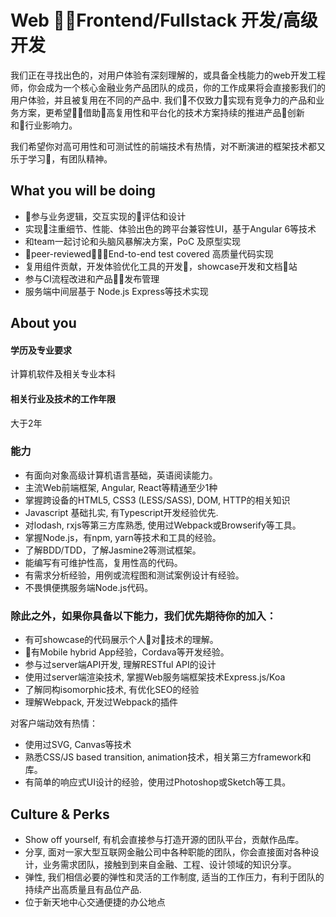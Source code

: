 # Web Frontend/Fullstack 开发/高级开发

我们正在寻找出色的，对用户体验有深刻理解的，或具备全栈能力的web开发工程师，你会成为一个核心金融业务产品团队的成员，你的工作成果将会直接影我们的用户体验，并且被复用在不同的产品中. 我们不仅致力实现有竞争力的产品和业务方案，更希望借助高复用性和平台化的技术方案持续的推进产品创新和行业影响力。

我们希望你对高可用性和可测试性的前端技术有热情，对不断演进的框架技术都又乐于学习，有团队精神。

## What you will be doing
- 参与业务逻辑，交互实现的评估和设计
- 实现注重细节、性能、体验出色的跨平台兼容性UI，基于Angular 6等技术
- 和team一起讨论和头脑风暴解决方案，PoC 及原型实现
- peer-reviewed，End-to-end test covered 高质量代码实现
- 复用组件贡献，开发体验优化工具的开发，showcase开发和文档站
- 参与CI流程改进和产品发布管理
- 服务端中间层基于 Node.js Express等技术实现

## About you
#### 学历及专业要求
计算机软件及相关专业本科
#### 相关行业及技术的工作年限
大于2年
### 能力
- 有面向对象高级计算机语言基础，英语阅读能力。
- 主流Web前端框架, Angular, React等精通至少1种
- 掌握跨设备的HTML5, CSS3 (LESS/SASS), DOM, HTTP的相关知识
- Javascript 基础扎实, 有Typescript开发经验优先.
- 对lodash, rxjs等第三方库熟悉, 使用过Webpack或Browserify等工具。
- 掌握Node.js，有npm, yarn等技术和工具的经验。
- 了解BDD/TDD，了解Jasmine2等测试框架。
- 能编写有可维护性高，复用性高的代码。
- 有需求分析经验，用例或流程图和测试案例设计有经验。
- 不畏惧便携服务端Node.js代码。


### 除此之外，如果你具备以下能力，我们优先期待你的加入：
- 有可showcase的代码展示个人对技术的理解。
- 有Mobile hybrid App经验，Cordava等开发经验。
- 参与过server端API开发, 理解RESTful API的设计
- 使用过server端渲染技术, 掌握Web服务端框架技术Express.js/Koa
- 了解同构isomorphic技术, 有优化SEO的经验
- 理解Webpack, 开发过Webpack的插件

对客户端动效有热情：
- 使用过SVG, Canvas等技术
- 熟悉CSS/JS based transition, animation技术，相关第三方framework和库。
- 有简单的响应式UI设计的经验，使用过Photoshop或Sketch等工具。

## Culture & Perks
- Show off yourself, 有机会直接参与打造开源的团队平台，贡献作品库。
- 分享, 面对一家大型互联网金融公司中各种职能的团队，你会直接面对各种设计，业务需求团队，接触到到来自金融、工程、设计领域的知识分享。
- 弹性, 我们相信必要的弹性和灵活的工作制度, 适当的工作压力，有利于团队的持续产出高质量且有品位产品.
- 位于新天地中心交通便捷的办公地点
